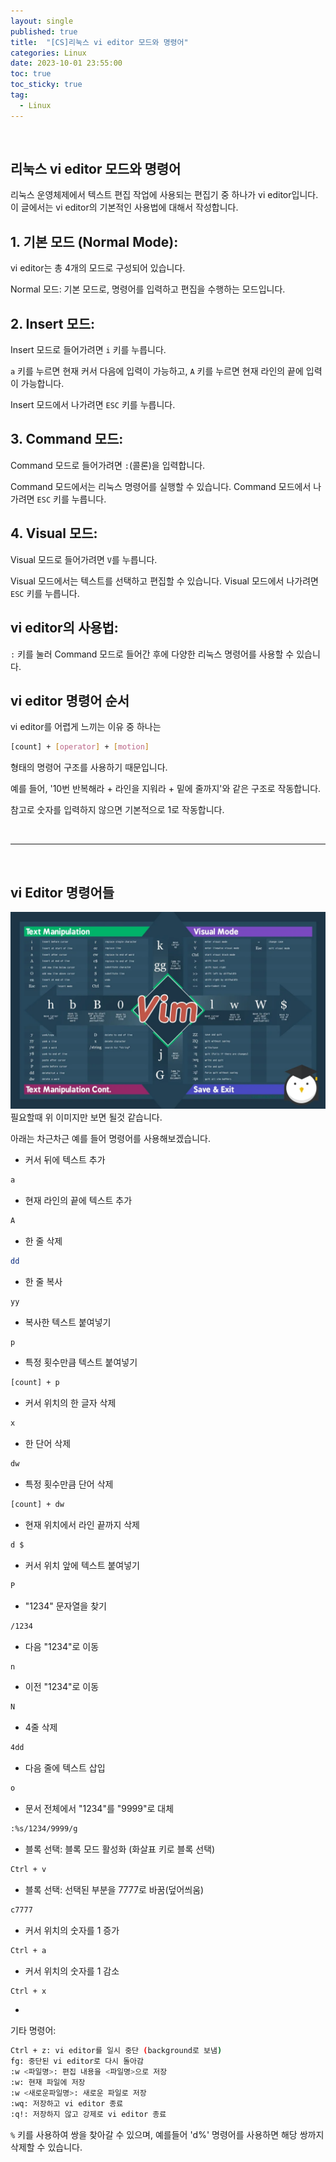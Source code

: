 ```yaml
---
layout: single
published: true
title:  "[CS]리눅스 vi editor 모드와 명령어"
categories: Linux
date: 2023-10-01 23:55:00
toc: true
toc_sticky: true
tag:   
  - Linux
---
```


<br>

## 리눅스 vi editor 모드와 명령어

리눅스 운영체제에서 텍스트 편집 작업에 사용되는 편집기 중 하나가 vi editor입니다. 이 글에서는 vi editor의 기본적인 사용법에 대해서 작성합니다.

## 1. 기본 모드 (Normal Mode):

vi editor는 총 4개의 모드로 구성되어 있습니다.

Normal 모드: 기본 모드로, 명령어를 입력하고 편집을 수행하는 모드입니다.

## 2. Insert 모드:
Insert 모드로 들어가려면 `i` 키를 누릅니다.

`a` 키를 누르면 현재 커서 다음에 입력이 가능하고, `A` 키를 누르면 현재 라인의 끝에 입력이 가능합니다.

Insert 모드에서 나가려면 `ESC` 키를 누릅니다.

## 3. Command 모드:

Command 모드로 들어가려면 `:`(콜론)을 입력합니다.

Command 모드에서는 리눅스 명령어를 실행할 수 있습니다.
Command 모드에서 나가려면 `ESC` 키를 누릅니다.
## 4. Visual 모드:
Visual 모드로 들어가려면 `V`를 누릅니다.

Visual 모드에서는 텍스트를 선택하고 편집할 수 있습니다.
Visual 모드에서 나가려면 `ESC` 키를 누릅니다.

## vi editor의 사용법:

`:` 키를 눌러 Command 모드로 들어간 후에 다양한 리눅스 명령어를 사용할 수 있습니다.


## vi editor 명령어 순서

vi editor를 어렵게 느끼는 이유 중 하나는 
```bash
[count] + [operator] + [motion]
```
형태의 명령어 구조를 사용하기 때문입니다.

예를 들어, '10번 반복해라 + 라인을 지워라 + 밑에 줄까지'와 같은 구조로 작동합니다.

참고로 숫자를 입력하지 않으면 기본적으로 1로 작동합니다.

<br>

---
<br>



## vi Editor 명령어들

![Alt text](image.png)
필요할때 위 이미지만 보면 될것 같습니다.

아래는 차근차근 예를 들어 명령어를 사용해보겠습니다.

* 커서 뒤에 텍스트 추가 
```bash
a
```

* 현재 라인의 끝에 텍스트 추가 
```bash
A
```

* 한 줄 삭제
```bash
dd
```

* 한 줄 복사
```bash
yy
```

* 복사한 텍스트 붙여넣기
```bash
p
```

* 특정 횟수만큼 텍스트 붙여넣기
```bash
[count] + p 
```

* 커서 위치의 한 글자 삭제
```bash
x
```

* 한 단어 삭제
```bash
dw
```

* 특정 횟수만큼 단어 삭제
```bash
[count] + dw
```

* 현재 위치에서 라인 끝까지 삭제
```bash
d $
```

* 커서 위치 앞에 텍스트 붙여넣기
```bash
P
```

* "1234" 문자열을 찾기
```bash
/1234
```

* 다음 "1234"로 이동
```bash
n
```

* 이전 "1234"로 이동
```bash
N
```

* 4줄 삭제
```bash
4dd
```

* 다음 줄에 텍스트 삽입
```bash
o
```
 
* 문서 전체에서 "1234"를 "9999"로 대체
```bash
:%s/1234/9999/g
```

* 블록 선택: 블록 모드 활성화 (화살표 키로 블록 선택)
```bash
Ctrl + v
```
* 블록 선택: 선택된 부분을 7777로 바꿈(덮어씌움)
```bash
c7777
```

* 커서 위치의 숫자를 1 증가
```bash
Ctrl + a
```
* 커서 위치의 숫자를 1 감소
```bash
Ctrl + x
```


* 
기타 명령어:
```bash
Ctrl + z: vi editor를 일시 중단 (background로 보냄)
fg: 중단된 vi editor로 다시 돌아감
:w <파일명>: 편집 내용을 <파일명>으로 저장
:w: 현재 파일에 저장
:w <새로운파일명>: 새로운 파일로 저장
:wq: 저장하고 vi editor 종료
:q!: 저장하지 않고 강제로 vi editor 종료
```

`%` 키를 사용하여 쌍을 찾아갈 수 있으며, 예를들어 'd%' 명령어를 사용하면 해당 쌍까지 삭제할 수 있습니다.

